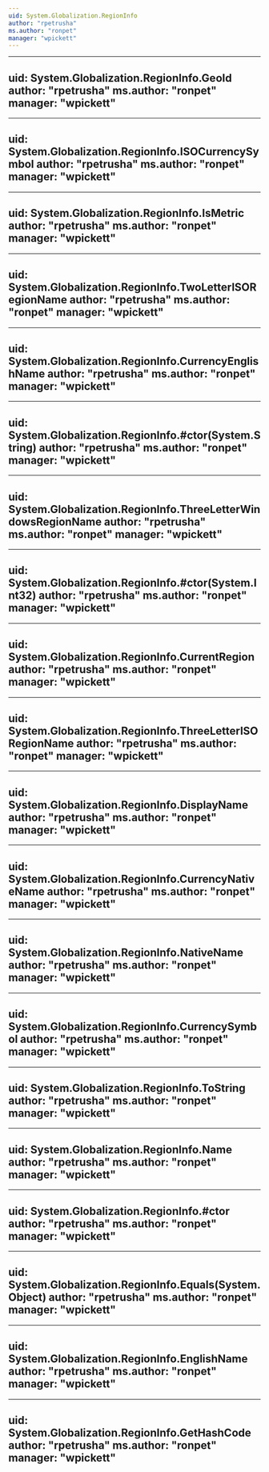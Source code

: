 ```yaml
---
uid: System.Globalization.RegionInfo
author: "rpetrusha"
ms.author: "ronpet"
manager: "wpickett"
---
```


---
uid: System.Globalization.RegionInfo.GeoId
author: "rpetrusha"
ms.author: "ronpet"
manager: "wpickett"
---

---
uid: System.Globalization.RegionInfo.ISOCurrencySymbol
author: "rpetrusha"
ms.author: "ronpet"
manager: "wpickett"
---

---
uid: System.Globalization.RegionInfo.IsMetric
author: "rpetrusha"
ms.author: "ronpet"
manager: "wpickett"
---

---
uid: System.Globalization.RegionInfo.TwoLetterISORegionName
author: "rpetrusha"
ms.author: "ronpet"
manager: "wpickett"
---

---
uid: System.Globalization.RegionInfo.CurrencyEnglishName
author: "rpetrusha"
ms.author: "ronpet"
manager: "wpickett"
---

---
uid: System.Globalization.RegionInfo.#ctor(System.String)
author: "rpetrusha"
ms.author: "ronpet"
manager: "wpickett"
---

---
uid: System.Globalization.RegionInfo.ThreeLetterWindowsRegionName
author: "rpetrusha"
ms.author: "ronpet"
manager: "wpickett"
---

---
uid: System.Globalization.RegionInfo.#ctor(System.Int32)
author: "rpetrusha"
ms.author: "ronpet"
manager: "wpickett"
---

---
uid: System.Globalization.RegionInfo.CurrentRegion
author: "rpetrusha"
ms.author: "ronpet"
manager: "wpickett"
---

---
uid: System.Globalization.RegionInfo.ThreeLetterISORegionName
author: "rpetrusha"
ms.author: "ronpet"
manager: "wpickett"
---

---
uid: System.Globalization.RegionInfo.DisplayName
author: "rpetrusha"
ms.author: "ronpet"
manager: "wpickett"
---

---
uid: System.Globalization.RegionInfo.CurrencyNativeName
author: "rpetrusha"
ms.author: "ronpet"
manager: "wpickett"
---

---
uid: System.Globalization.RegionInfo.NativeName
author: "rpetrusha"
ms.author: "ronpet"
manager: "wpickett"
---

---
uid: System.Globalization.RegionInfo.CurrencySymbol
author: "rpetrusha"
ms.author: "ronpet"
manager: "wpickett"
---

---
uid: System.Globalization.RegionInfo.ToString
author: "rpetrusha"
ms.author: "ronpet"
manager: "wpickett"
---

---
uid: System.Globalization.RegionInfo.Name
author: "rpetrusha"
ms.author: "ronpet"
manager: "wpickett"
---

---
uid: System.Globalization.RegionInfo.#ctor
author: "rpetrusha"
ms.author: "ronpet"
manager: "wpickett"
---

---
uid: System.Globalization.RegionInfo.Equals(System.Object)
author: "rpetrusha"
ms.author: "ronpet"
manager: "wpickett"
---

---
uid: System.Globalization.RegionInfo.EnglishName
author: "rpetrusha"
ms.author: "ronpet"
manager: "wpickett"
---

---
uid: System.Globalization.RegionInfo.GetHashCode
author: "rpetrusha"
ms.author: "ronpet"
manager: "wpickett"
---
